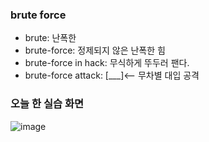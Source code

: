 ### brute force
- brute: 난폭한
- brute-force: 정제되지 않은 난폭한 힘
- brute-force in hack: 무식하게 뚜두러 팬다.
- brute-force attack: [___]<-- 무차별 대입 공격

### 오늘 한 실습 화면 
![image](https://github.com/user-attachments/assets/72d08433-03b8-4790-936d-15aa16836198)
